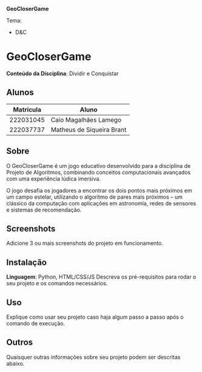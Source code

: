 **GeoCloserGame** 

Tema:
 - D&C

# GeoCloserGame

**Conteúdo da Disciplina**: Dividir e Conquistar<br>

## Alunos
|Matrícula | Aluno |
| -- | -- |
| 222031045  |  Caio Magalhães Lamego |
| 222037737  |  Matheus de Siqueira Brant |

## Sobre 
O GeoCloserGame é um jogo educativo desenvolvido para a disciplina de Projeto de Algoritmos, combinando conceitos computacionais avançados com uma experiência lúdica imersiva.

O jogo desafia os jogadores a encontrar os dois pontos mais próximos em um campo estelar, utilizando o algoritmo de pares mais próximos – um clássico da computação com aplicações em astronomia, redes de sensores e sistemas de recomendação.

## Screenshots
Adicione 3 ou mais screenshots do projeto em funcionamento.

## Instalação 
**Linguagem**: Python, HTML/CSS/JS
Descreva os pré-requisitos para rodar o seu projeto e os comandos necessários.

## Uso 
Explique como usar seu projeto caso haja algum passo a passo após o comando de execução.

## Outros 
Quaisquer outras informações sobre seu projeto podem ser descritas abaixo.




